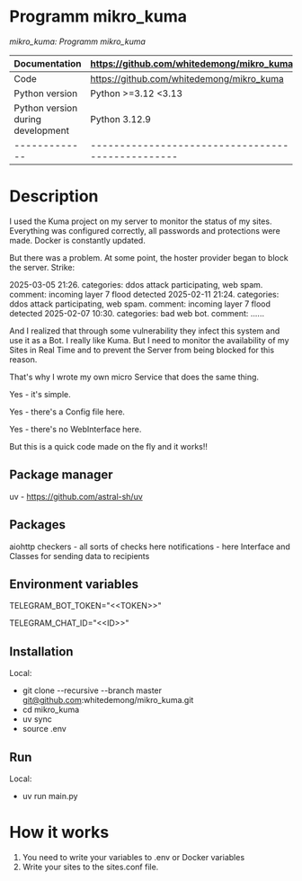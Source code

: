 
Programm mikro_kuma
===============

*mikro_kuma: Programm mikro_kuma*

Documentation |  https://github.com/whitedemong/mikro_kuma
------------- | -------------------------------------------------
Code | https://github.com/whitedemong/mikro_kuma
Python version | Python >=3.12 <3.13
Python version during development | Python 3.12.9
------------- | -------------------------------------------------

# Description
I used the Kuma project on my server to monitor the status of my sites. Everything was configured correctly, all passwords and protections were made. Docker is constantly updated.

But there was a problem.
At some point, the hoster provider began to block the server. Strike:

2025-03-05 21:26. categories: ddos ​​attack
participating, web spam.
comment: incoming layer 7 flood detected
2025-02-11 21:24. categories: ddos ​​attack
participating, web spam.
comment: incoming layer 7 flood detected
2025-02-07 10:30. categories: bad web bot.
comment: ......

And I realized that through some vulnerability they infect this system and use it as a Bot. I really like Kuma. But I need to monitor the availability of my Sites in Real Time and to prevent the Server from being blocked for this reason.

That's why I wrote my own micro Service that does the same thing.

Yes - it's simple.

Yes - there's a Config file here.

Yes - there's no WebInterface here.

But this is a quick code made on the fly and it works!!

Package manager
----------------------
uv - https://github.com/astral-sh/uv

Packages
----------------------
aiohttp
checkers - all sorts of checks here
notifications - here Interface and Classes for sending data to recipients

Environment variables
----------------------
TELEGRAM_BOT_TOKEN="<\<TOKEN>>"

TELEGRAM_CHAT_ID="<\<ID>>"

Installation
----------------------
Local:
- git clone --recursive --branch master git@github.com:whitedemong/mikro_kuma.git
- cd mikro_kuma
- uv sync
- source .env

Run
----------
Local:
- uv run main.py

# How it works

1. You need to write your variables to .env or Docker variables
2. Write your sites to the sites.conf file.
